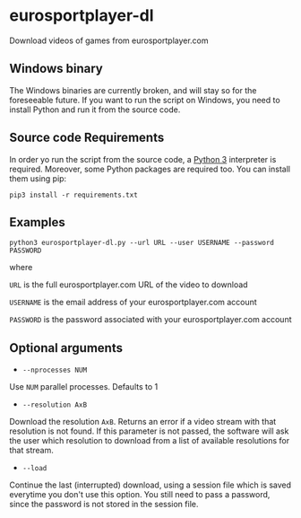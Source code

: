 # eurosportplayer-dl
Download videos of games from eurosportplayer.com

## Windows binary
The Windows binaries are currently broken,
and will stay so for the foreseeable future.
If you want to run the script on Windows,
you need to install Python and run it 
from the source code.

## Source code Requirements
In order yo run the script from the source code, a [Python 3](http://www.python.org) interpreter is required. Moreover, some Python packages are required too. You can install them using pip:

`pip3 install -r requirements.txt`

## Examples
`python3 eurosportplayer-dl.py --url URL --user USERNAME --password PASSWORD`

where

`URL` is the full eurosportplayer.com URL of the video to download

`USERNAME` is the email address of your eurosportplayer.com account

`PASSWORD` is the password associated with your eurosportplayer.com account

## Optional arguments
- `--nprocesses NUM`

Use `NUM` parallel processes. Defaults to 1

- `--resolution AxB`

Download the resolution `AxB`. Returns an error if a video stream with that resolution is not found. If this parameter is not passed, the software will ask the user which resolution to download from a list of available resolutions for that stream.

- `--load`

Continue the last (interrupted) download, using a session file which is saved everytime you don't use this option. You still need to pass a password, since the password is not stored in the session file.
